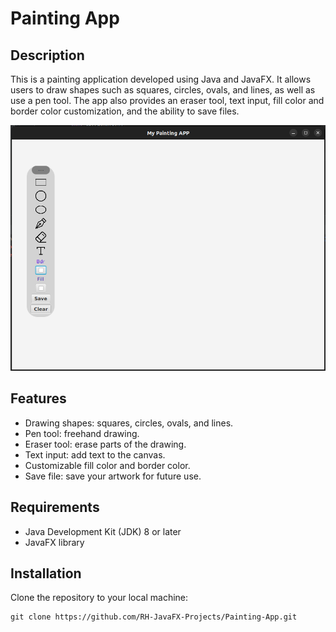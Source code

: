 # Painting App

## Description
This is a painting application developed using Java and JavaFX. It allows users to draw shapes such as squares, circles, ovals, and lines, as well as use a pen tool. The app also provides an eraser tool, text input, fill color and border color customization, and the ability to save files.

![Painting App](screenshot.png)


## Features
- Drawing shapes: squares, circles, ovals, and lines.
- Pen tool: freehand drawing.
- Eraser tool: erase parts of the drawing.
- Text input: add text to the canvas.
- Customizable fill color and border color.
- Save file: save your artwork for future use.

## Requirements
- Java Development Kit (JDK) 8 or later
- JavaFX library

## Installation
   Clone the repository to your local machine:
   ```shell
   git clone https://github.com/RH-JavaFX-Projects/Painting-App.git
